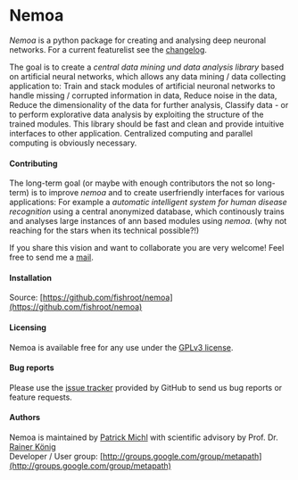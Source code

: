 Nemoa
========

*Nemoa* is a python package for creating and analysing deep neuronal networks.
For a current featurelist see the [changelog](https://github.com/fishroot/metapath/blob/master/changelog.md).

The goal is to create a *central data mining und data analysis library* based on artificial neural networks,
which allows any data mining / data collecting application to: Train and stack modules of artificial neuronal networks to handle missing / corrupted information in data, Reduce noise in the data, Reduce the dimensionality of the data for further analysis, Classify data - or to perform explorative data analysis by exploiting the structure of the trained modules. This library should be fast and clean and provide intuitive interfaces to other application. Centralized computing and parallel computing is obviously necessary.

#### Contributing ####
The long-term goal (or maybe with enough contributors the not so long-term) is to improve *nemoa* and to create userfriendly interfaces for various applications: For example a *automatic intelligent system for human disease recognition* using a central anonymized database, which continously trains and analyses large instances of ann based modules using *nemoa*. (why not reaching for the stars when its technical possible?!)

If you share this vision and want to collaborate you are very welcome!
Feel free to send me a [mail](https://www.mathi.uni-heidelberg.de/~pmichl/).

#### Installation ####
Source: [https://github.com/fishroot/nemoa](https://github.com/fishroot/nemoa)

#### Licensing ####
Nemoa is available free for any use under the [GPLv3 license](https://www.gnu.org/licenses/gpl.html).

#### Bug reports ####
Please use the [issue tracker](https://github.com/fishroot/nemoa/issues) provided by GitHub to send us bug reports or feature requests.

#### Authors ####
Nemoa is maintained by [Patrick Michl](https://www.mathi.uni-heidelberg.de/~pmichl/) with
scientific advisory by Prof. Dr. [Rainer König](http://ibios.dkfz.de/tbi/index.php/network-modeling/people/34-koenig) <br>
Developer / User group: [http://groups.google.com/group/metapath](http://groups.google.com/group/metapath)
